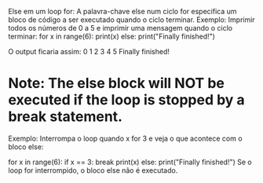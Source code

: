 Else em um loop for:
A palavra-chave else num ciclo for especifica um bloco de código a ser executado quando o ciclo terminar.
Exemplo: Imprimir todos os números de 0 a 5 e imprimir uma mensagem quando o ciclo terminar:
for x in range(6):
    print(x)
else:
    print("Finally finished!")

O output ficaria assim:
0
1
2
3
4
5
Finally finished!


# Note: The else block will NOT be executed if the loop is stopped by a break statement.
Exemplo: Interrompa o loop quando x for 3 e veja o que acontece com o bloco else:

for x in range(6):
    if x == 3: break
    print(x)
else:
    print("Finally finished!")
Se o loop for interrompido, o bloco else não é executado.